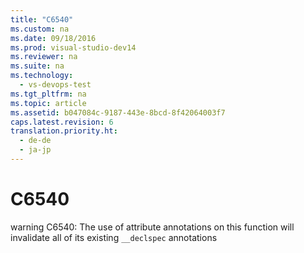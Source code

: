 ```yaml
---
title: "C6540"
ms.custom: na
ms.date: 09/18/2016
ms.prod: visual-studio-dev14
ms.reviewer: na
ms.suite: na
ms.technology: 
  - vs-devops-test
ms.tgt_pltfrm: na
ms.topic: article
ms.assetid: b047084c-9187-443e-8bcd-8f42064003f7
caps.latest.revision: 6
translation.priority.ht: 
  - de-de
  - ja-jp
---
```

# C6540
warning C6540: The use of attribute annotations on this function will invalidate all of its existing `__declspec` annotations
